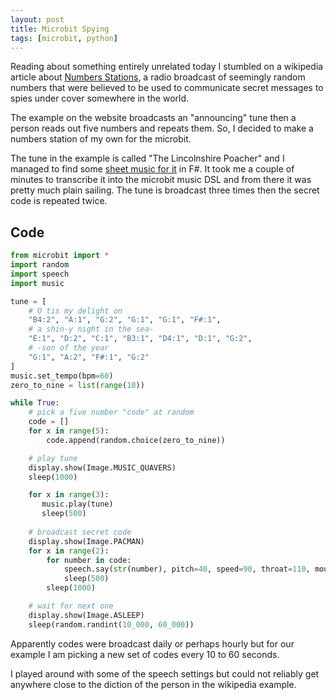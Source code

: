 ```yaml
---
layout: post
title: Microbit Spying
tags: [microbit, python]
---
```


Reading about something entirely unrelated today I stumbled on a wikipedia 
article about [Numbers Stations](https://en.wikipedia.org/wiki/Numbers_station), 
a radio broadcast of seemingly random numbers that were believed to be used to 
communicate secret messages to spies under cover somewhere in the world. 

The example on the website broadcasts an "announcing" tune then a person 
reads out five numbers and repeats them. So, I decided to make a numbers station 
of my own for the microbit. 

The tune in the example is called "The Lincolnshire Poacher" and I managed to 
find some [sheet music for it](https://cdss.org/publications/listen/song-of-the-month/may-2020-the-lincolnshire-poacher/) in F#. It took me a couple of minutes to transcribe it into the microbit music DSL and from there it was pretty much plain sailing. The tune is broadcast three times then the secret code 
is repeated twice. 


## Code

```python
from microbit import *
import random
import speech
import music

tune = [
    # O tis my delight on
    "B4:2", "A:1", "G:2", "G:1", "G:1", "F#:1",
    # a shin-y night in the sea-
    "E:1", "D:2", "C:1", "B3:1", "D4:1", "D:1", "G:2",
    # -son of the year
    "G:1", "A:2", "F#:1", "G:2"
]
music.set_tempo(bpm=60)
zero_to_nine = list(range(10))

while True:
    # pick a five number "code" at random
    code = []
    for x in range(5):
        code.append(random.choice(zero_to_nine))

    # play tune
    display.show(Image.MUSIC_QUAVERS)
    sleep(1000)

    for x in range(3):
       music.play(tune)
       sleep(500)
    
    # broadcast secret code
    display.show(Image.PACMAN)
    for x in range(2):
        for number in code:
            speech.say(str(number), pitch=40, speed=90, throat=110, mouth=105)
            sleep(500)
        sleep(1000)

    # wait for next one
    display.show(Image.ASLEEP)
    sleep(random.randint(10_000, 60_000))

```

Apparently codes were broadcast daily or perhaps hourly but for our 
example I am picking a new set of codes every 10 to 60 seconds. 

I played around with some of the speech settings but could not reliably 
get anywhere close to the diction of the person in the wikipedia example. 
